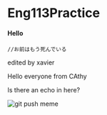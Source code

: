 # Eng113Practice
#### Hello

`//お前はもう死んでいる`


edited by xavier

Hello everyone from CAthy

Is there an echo in here?

![git push meme](https://memegenerator.net/img/instances/56321496.jpg)